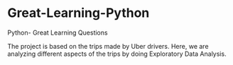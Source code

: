 # Great-Learning-Python
Python- Great Learning Questions

The project is based on the trips made by Uber drivers. Here, we are analyzing different aspects of the trips by doing Exploratory Data Analysis.
